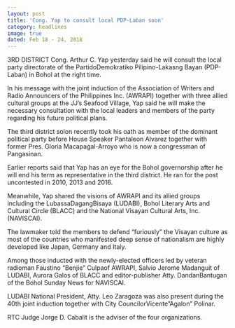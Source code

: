 ```yaml
---
layout: post
title: 'Cong. Yap to consult local PDP-Laban soon'
category: headlines
image: true
dated: Feb 18 - 24, 2018
---
```


3RD DISTRICT Cong. Arthur C. Yap yesterday said he will consult the local party directorate of the PartidoDemokratiko Pilipino-Lakasng Bayan (PDP-Laban) in Bohol at the right time.

In his message with the joint induction of the Association of Writers and Radio Announcers of the Philippines Inc. (AWRAPI) together with three allied cultural groups at the JJ’s Seafood Village, Yap said he will make the necessary consultation with the local leaders and members of the party regarding his future political plans.

The third district solon recently took his oath as member of the dominant political party before House Speaker Pantaleon Alvarez together with former Pres. Gloria Macapagal-Arroyo who is now a congressman of Pangasinan.

Earlier reports said that Yap has an eye for the Bohol governorship after he will end his term as representative in the third district. He ran for the post uncontested in 2010, 2013 and 2016.

Meanwhile, Yap shared the visions of AWRAPI and its allied groups including the LubassaDagangBisaya (LUDABI), Bohol Literary Arts and Cultural Circle (BLACC) and the National Visayan Cultural Arts, Inc. (NAVISCAI).

The lawmaker told the members to defend “furiously” the Visayan culture as most of the countries who manifested deep sense of nationalism are highly developed like Japan, Germany and Italy.

Among those inducted with the newly-elected officers led by veteran radioman Faustino “Benjie” Culpaof AWRAPI, Salvio Jerome Madanguit of LUDABI, Aurora Galos of BLACC and editor-publisher Atty. DandanBantugan of the Bohol Sunday News for NAVISCAI.

LUDABI National President, Atty. Leo Zaragoza was also present during the 40th joint induction together with City CouncilorVicente”Agalon” Polinar.

RTC Judge Jorge D. Cabalit is the adviser of the four organizations. 

